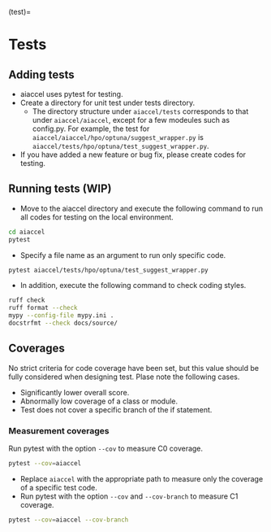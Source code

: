 (test)=
# Tests

## Adding tests

- aiaccel uses pytest for testing.
- Create a directory for unit test under tests directory.
  - The directory structure under `aiaccel/tests` corresponds to that under `aiaccel/aiaccel`, except for a few modeules such as config.py. For example, the test for `aiaccel/aiaccel/hpo/optuna/suggest_wrapper.py` is `aiaccel/tests/hpo/optuna/test_suggest_wrapper.py`.
- If you have added a new feature or bug fix, please create codes for testing.


## Running tests (WIP)

- Move to the aiaccel directory and execute the following command to run all codes for testing on the local environment.

~~~bash
cd aiaccel
pytest
~~~

- Specify a file name as an argument to run only specific code.

~~~bash
pytest aiaccel/tests/hpo/optuna/test_suggest_wrapper.py
~~~

- In addition, execute the following command to check coding styles.

~~~bash
ruff check
ruff format --check
mypy --config-file mypy.ini .
docstrfmt --check docs/source/
~~~


## Coverages

No strict criteria for code coverage have been set, but this value should be fully considered when designing test. Plase note the following cases.

- Significantly lower overall score.
- Abnormally low coverage of a class or module.
- Test does not cover a specific branch of the if statement.

### Measurement coverages

Run pytest with the option `--cov` to measure C0 coverage.

~~~bash
pytest --cov=aiaccel
~~~

- Replace `aiaccel` with the appropriate path to measure only the coverage of a specific test code.
- Run pytest with the option `--cov` and `--cov-branch` to measure C1 coverage.

~~~bash
pytest --cov=aiaccel --cov-branch
~~~
